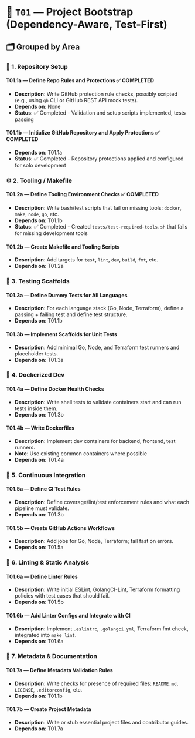 # 🧱 `T01` — Project Bootstrap (Dependency-Aware, Test-First)

## 🗂️ Grouped by Area

### 🧷 1. Repository Setup

#### **T01.1a — Define Repo Rules and Protections** ✅ **COMPLETED**

* **Description**: Write GitHub protection rule checks, possibly scripted (e.g., using `gh` CLI or GitHub REST API mock tests).
* **Depends on**: None
* **Status**: ✅ Completed - Validation and setup scripts implemented, tests passing

#### **T01.1b — Initialize GitHub Repository and Apply Protections** ✅ **COMPLETED**

* **Depends on**: T01.1a
* **Status**: ✅ Completed - Repository protections applied and configured for solo development

### ⚙️ 2. Tooling / Makefile

#### **T01.2a — Define Tooling Environment Checks** ✅ **COMPLETED**

* **Description**: Write bash/test scripts that fail on missing tools: `docker`, `make`, `node`, `go`, etc.
* **Depends on**: T01.1b
* **Status**: ✅ Completed - Created `tests/test-required-tools.sh` that fails for missing development tools

#### **T01.2b — Create Makefile and Tooling Scripts**

* **Description**: Add targets for `test`, `lint`, `dev`, `build`, `fmt`, etc.
* **Depends on**: T01.2a

### 🧪 3. Testing Scaffolds

#### **T01.3a — Define Dummy Tests for All Languages**

* **Description**: For each language stack (Go, Node, Terraform), define a passing + failing test and define test structure.
* **Depends on**: T01.1b

#### **T01.3b — Implement Scaffolds for Unit Tests**

* **Description**: Add minimal Go, Node, and Terraform test runners and placeholder tests.
* **Depends on**: T01.3a

### 🐳 4. Dockerized Dev

#### **T01.4a — Define Docker Health Checks**

* **Description**: Write shell tests to validate containers start and can run tests inside them.
* **Depends on**: T01.3b

#### **T01.4b — Write Dockerfiles**

* **Description**: Implement dev containers for backend, frontend, test runners.
* **Note**: Use existing common containers where possible
* **Depends on**: T01.4a

### 🤖 5. Continuous Integration

#### **T01.5a — Define CI Test Rules**

* **Description**: Define coverage/lint/test enforcement rules and what each pipeline must validate.
* **Depends on**: T01.3b

#### **T01.5b — Create GitHub Actions Workflows**

* **Description**: Add jobs for Go, Node, Terraform; fail fast on errors.
* **Depends on**: T01.5a

### 🧹 6. Linting & Static Analysis

#### **T01.6a — Define Linter Rules**

* **Description**: Write initial ESLint, GolangCI-Lint, Terraform formatting policies with test cases that should fail.
* **Depends on**: T01.5b

#### **T01.6b — Add Linter Configs and Integrate with CI**

* **Description**: Implement `.eslintrc`, `.golangci.yml`, Terraform fmt check, integrated into `make lint`.
* **Depends on**: T01.6a

### 📄 7. Metadata & Documentation

#### **T01.7a — Define Metadata Validation Rules**

* **Description**: Write checks for presence of required files: `README.md`, `LICENSE`, `.editorconfig`, etc.
* **Depends on**: T01.1b

#### **T01.7b — Create Project Metadata**

* **Description**: Write or stub essential project files and contributor guides.
* **Depends on**: T01.7a
